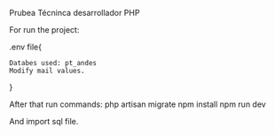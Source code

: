 Prubea Técninca desarrollador PHP

For run the project:

.env file{

	Databes used: pt_andes
	Modify mail values.

}

After that run commands:
php artisan migrate
npm install
npm run dev


And import sql file.
